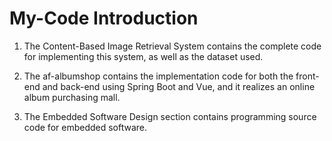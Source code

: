 # My-Code Introduction

1. The Content-Based Image Retrieval System contains the complete code for implementing this system, as well as the dataset used.

2. The af-albumshop contains the implementation code for both the front-end and back-end using Spring Boot and Vue, and it realizes an online album purchasing mall.
3. The Embedded Software Design section contains programming source code for embedded software.

